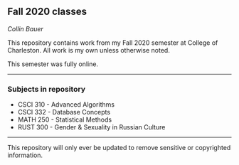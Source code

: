 ## Fall 2020 classes

*Collin Bauer*

This repository contains work from my Fall 2020 semester at College of Charleston. All work is my own unless otherwise noted.

This semester was fully online.

---

### Subjects in repository
- CSCI 310 - Advanced Algorithms
- CSCI 332 - Database Concepts
- MATH 250 - Statistical Methods
- RUST 300 - Gender & Sexuality in Russian Culture

---

This repository will only ever be updated to remove sensitive or copyrighted information.
